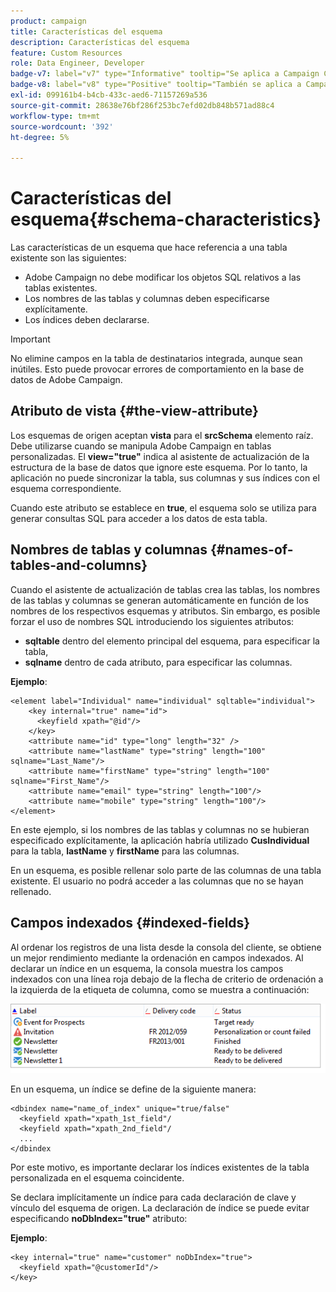 ```yaml
---
product: campaign
title: Características del esquema
description: Características del esquema
feature: Custom Resources
role: Data Engineer, Developer
badge-v7: label="v7" type="Informative" tooltip="Se aplica a Campaign Classic v7"
badge-v8: label="v8" type="Positive" tooltip="También se aplica a Campaign v8"
exl-id: 099161b4-b4cb-433c-aed6-71157269a536
source-git-commit: 28638e76bf286f253bc7efd02db848b571ad88c4
workflow-type: tm+mt
source-wordcount: '392'
ht-degree: 5%

---
```


# Características del esquema{#schema-characteristics}



Las características de un esquema que hace referencia a una tabla existente son las siguientes:

* Adobe Campaign no debe modificar los objetos SQL relativos a las tablas existentes.
* Los nombres de las tablas y columnas deben especificarse explícitamente.
* Los índices deben declararse.

>[!IMPORTANT]
>
>No elimine campos en la tabla de destinatarios integrada, aunque sean inútiles. Esto puede provocar errores de comportamiento en la base de datos de Adobe Campaign.

## Atributo de vista {#the-view-attribute}

Los esquemas de origen aceptan **vista** para el **srcSchema** elemento raíz. Debe utilizarse cuando se manipula Adobe Campaign en tablas personalizadas. El **view=&quot;true&quot;** indica al asistente de actualización de la estructura de la base de datos que ignore este esquema. Por lo tanto, la aplicación no puede sincronizar la tabla, sus columnas y sus índices con el esquema correspondiente.

Cuando este atributo se establece en **true**, el esquema solo se utiliza para generar consultas SQL para acceder a los datos de esta tabla.

## Nombres de tablas y columnas {#names-of-tables-and-columns}

Cuando el asistente de actualización de tablas crea las tablas, los nombres de las tablas y columnas se generan automáticamente en función de los nombres de los respectivos esquemas y atributos. Sin embargo, es posible forzar el uso de nombres SQL introduciendo los siguientes atributos:

* **sqltable** dentro del elemento principal del esquema, para especificar la tabla,
* **sqlname** dentro de cada atributo, para especificar las columnas.

**Ejemplo**:

```
<element label="Individual" name="individual" sqltable="individual">
    <key internal="true" name="id">
      <keyfield xpath="@id"/>
    </key> 
    <attribute name="id" type="long" length="32" />
    <attribute name="lastName" type="string" length="100" sqlname="Last_Name"/>
    <attribute name="firstName" type="string" length="100" sqlname="First_Name"/>
    <attribute name="email" type="string" length="100"/>
    <attribute name="mobile" type="string" length="100"/>
</element>
```

En este ejemplo, si los nombres de las tablas y columnas no se hubieran especificado explícitamente, la aplicación habría utilizado **CusIndividual** para la tabla, **lastName** y **firstName** para las columnas.

En un esquema, es posible rellenar solo parte de las columnas de una tabla existente. El usuario no podrá acceder a las columnas que no se hayan rellenado.

## Campos indexados {#indexed-fields}

Al ordenar los registros de una lista desde la consola del cliente, se obtiene un mejor rendimiento mediante la ordenación en campos indexados. Al declarar un índice en un esquema, la consola muestra los campos indexados con una línea roja debajo de la flecha de criterio de ordenación a la izquierda de la etiqueta de columna, como se muestra a continuación:

![](assets/s_ncs_integration_mapping_index.png)

En un esquema, un índice se define de la siguiente manera:

```
<dbindex name="name_of_index" unique="true/false"
  <keyfield xpath="xpath_1st_field"/
  <keyfield xpath="xpath_2nd_field"/
  ...
</dbindex
```

Por este motivo, es importante declarar los índices existentes de la tabla personalizada en el esquema coincidente.

Se declara implícitamente un índice para cada declaración de clave y vínculo del esquema de origen. La declaración de índice se puede evitar especificando **noDbIndex=&quot;true&quot;** atributo:

**Ejemplo**:

```
<key internal="true" name="customer" noDbIndex="true">
  <keyfield xpath="@customerId"/>
</key>
```
